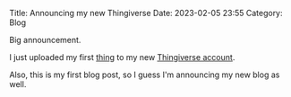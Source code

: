 Title: Announcing my new Thingiverse
Date: 2023-02-05 23:55
Category: Blog

Big announcement.

I just uploaded my first [thing](https://www.thingiverse.com/thing:5837468) to my new [Thingiverse account](https://www.thingiverse.com/jehoctor/designs).

Also, this is my first blog post, so I guess I'm announcing my new blog as well.
